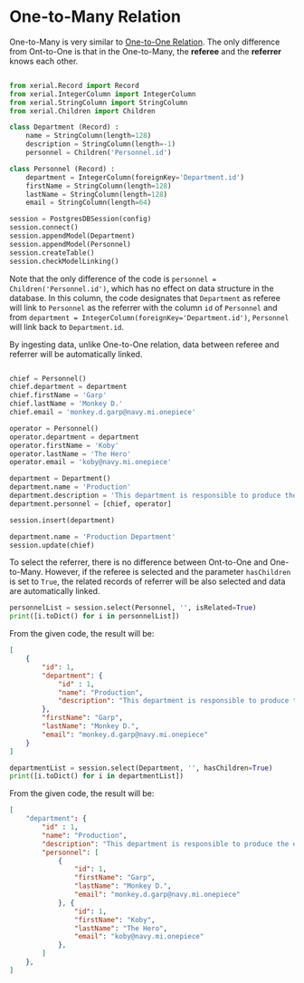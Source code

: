 # One-to-Many Relation

One-to-Many is very similar to [One-to-One Relation](OneToOneRelation.md).
The only difference from Ont-to-One is that in the One-to-Many,
the **referee** and the **referrer** knows each other.

```python

from xerial.Record import Record
from xerial.IntegerColumn import IntegerColumn
from xerial.StringColumn import StringColumn
from xerial.Children import Children

class Department (Record) :
	name = StringColumn(length=128)
	description = StringColumn(length=-1)
	personnel = Children('Personnel.id')

class Personnel (Record) :
	department = IntegerColumn(foreignKey='Department.id')
	firstName = StringColumn(length=128)
	lastName = StringColumn(length=128)
	email = StringColumn(length=64)

session = PostgresDBSession(config)
session.connect()
session.appendModel(Department)
session.appendModel(Personnel)
session.createTable()
session.checkModelLinking()
```

Note that the only difference of the code is `personnel = Children('Personnel.id')`,
which has no effect on data structure in the database. In this column,
the code designates that `Department` as referee will link to `Personnel`
as the referrer with the column `id` of `Personnel` and from
`department = IntegerColumn(foreignKey='Department.id')`, `Personnel` will
link back to `Department.id`.

By ingesting data, unlike One-to-One relation, data between referee and referrer
will be automatically linked.

```python

chief = Personnel()
chief.department = department
chief.firstName = 'Garp'
chief.lastName = 'Monkey D.'
chief.email = 'monkey.d.garp@navy.mi.onepiece'

operator = Personnel()
operator.department = department
operator.firstName = 'Koby'
operator.lastName = 'The Hero'
operator.email = 'koby@navy.mi.onepiece'

department = Department()
department.name = 'Production'
department.description = 'This department is responsible to produce the end-product.'
department.personnel = [chief, operator]

session.insert(department)

department.name = 'Production Department'
session.update(chief)
```

To select the referrer, there is no difference between Ont-to-One and
One-to-Many. However, if the referee is selected and the parameter `hasChildren`
is set to `True`, the related records of referrer will be also selected
and data are automatically linked.

```python
personnelList = session.select(Personnel, '', isRelated=True)
print([i.toDict() for i in personnelList])
```

From the given code, the result will be:

```json
[
	{
		"id": 1,
		"department": {
			"id" : 1,
			"name": "Production",
			"description": "This department is responsible to produce the end-product."
		},
		"firstName": "Garp",
		"lastName": "Monkey D.",
		"email": "monkey.d.garp@navy.mi.onepiece"
	}
]
```

```python
departmentList = session.select(Department, '', hasChildren=True)
print([i.toDict() for i in departmentList])
```

From the given code, the result will be:

```json
[
	"department": {
		"id" : 1,
		"name": "Production",
		"description": "This department is responsible to produce the end-product.",
		"personnel": [
			{
				"id": 1,
				"firstName": "Garp",
				"lastName": "Monkey D.",
				"email": "monkey.d.garp@navy.mi.onepiece"
			}, {
				"id": 1,
				"firstName": "Koby",
				"lastName": "The Hero",
				"email": "koby@navy.mi.onepiece"
			},
		]
	},
]
```